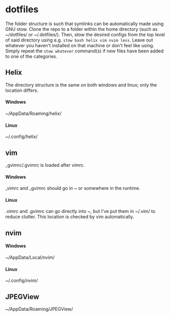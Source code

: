 # dotfiles
The folder structure is such that symlinks can be automatically made using GNU stow. Clone the repo to a folder within the home directory (such as ~/dotfiles/ or ~/.dotfiles/). Then, stow the desired configs from the top level of said directory using e.g. `stow bash helix vim nvim less`. Leave out whatever you haven't installed on that machine or don't feel like using. Simply repeat the `stow whatever` command(s) if new files have been added to one of the categories.
## Helix
The directory structure is the same on both windows and linux; only the location differs.
#### Windows
~/AppData/Roaming/helix/
#### Linux
~/.config/helix/

## vim
_gvimrc/.gvimrc is loaded after vimrc.
#### Windows
_vimrc and _gvimrc should go in ~ or somewhere in the runtime.
#### Linux
.vimrc and .gvimrc can go directly into ~, but I've put them in ~/.vim/ to reduce clutter. This location is checked by vim automatically.

## nvim
#### Windows
~/AppData/Local/nvim/
#### Linux
~/.config/nvim/
## JPEGView
~/AppData/Roaming/JPEGView/
